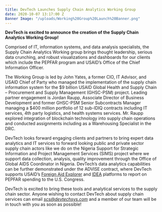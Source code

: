 ```yaml
---
title: DevTech Launches Supply Chain Analytics Working Group
date: 2020-10-07 13:17:00 Z
Banner Image: "/uploads/Working%20Group%20Launch%20Banner.png"
---
```


**DevTech is excited to announce the creation of the Supply Chain Analytics Working Group!**

Comprised of IT, information systems, and data analysis specialists, the Supply Chain Analytics Working group brings thought leadership, serious data crunching, and  robust visualizations and dashboards for our clients which include the PEPFAR program and USAID’s Office of the Chief Information Officer. 

The Working Group is led by John Yates, a former CIO, IT Advisor, and USAID Chief of Party who managed the implementation of the supply chain information system for the $9 billion USAID Global Health and Supply Chain – Procurement and Supply Management (GHSC-PSM) project. Leading partner engagement is Jordan Raupp, Associate Director of Business Development and former GHSC-PSM Senior Subcontracts Manager managing a $400 million portfolio of 12 sub-IDIQ contracts including IT services, 4th party logistics, and health systems services. Mr. Raupp explored integration of blockchain technology into supply chain operations and conducted assignments including as a Warehousing Specialist in the DRC. 

DevTech looks forward engaging clients and partners to bring expert data analytics and IT services to forward looking public and private sector supply chain actors like we do on the Nigeria Support for Strategic Information and Project Management Services (SIMS) project where we support data collection, analysis, quality improvement through the Office of Global AIDS Coordinator in Nigeria. DevTech’s data analytics capabilities can be further demonstrated under the ADVISE contract, where DevTech supports USAID’s [Foreign Aid Explorer](https://explorer.usaid.gov/) and [IDEA](https://idea.usaid.gov/) platforms to report on PEPFAR spending to the U.S. Congress.

DevTech is excited to bring these tools and analytical services to the supply chain sector. Anyone wishing to contact DevTech about supply chain services can email *scs@devtechsys.com* and a member of our team will be in touch with you as soon as possible!

